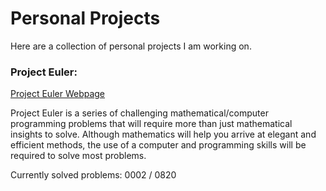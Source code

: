
# Personal Projects

Here are a collection of personal projects I am working on.

### Project Euler:

[Project Euler Webpage](https://https://projecteuler.net/)

Project Euler is a series of challenging mathematical/computer programming problems that will require more than just mathematical insights to solve. Although mathematics will help you arrive at elegant and efficient methods, the use of a computer and programming skills will be required to solve most problems.

Currently solved problems: 0002 / 0820
